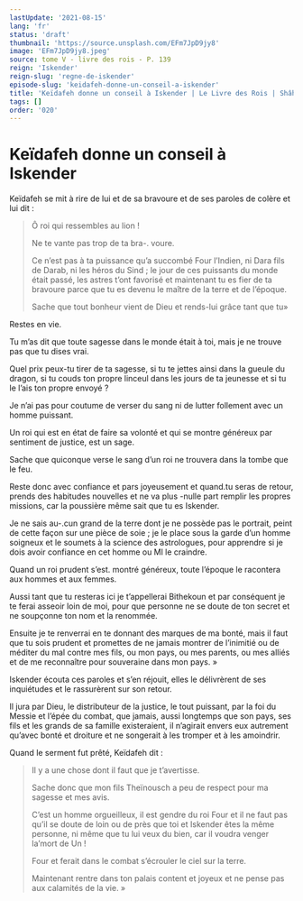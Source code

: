 ```yaml
---
lastUpdate: '2021-08-15'
lang: 'fr'
status: 'draft'
thumbnail: 'https://source.unsplash.com/EFm7JpD9jy8'
image: 'EFm7JpD9jy8.jpeg'
source: tome V - livre des rois - P. 139
reign: 'Iskender'
reign-slug: 'regne-de-iskender'
episode-slug: 'keidafeh-donne-un-conseil-a-iskender'
title: 'Keïdafeh donne un conseil à Iskender | Le Livre des Rois | Shâhnâmeh'
tags: []
order: '020'
---
```


<!-- LTeX: language=fr -->

# Keïdafeh donne un conseil à Iskender

Keïdafeh se mit à rire de lui et de sa bravoure et de ses paroles de colère et lui dit :

> Ô roi qui ressembles au lion !
>
> Ne te vante pas trop de ta bra-. voure.
>
> Ce n’est pas à ta puissance qu’a succombé Four l’Indien, ni Dara fils de Darab, ni les héros du Sind ; le jour de ces puissants du monde était passé, les astres t’ont favorisé et maintenant tu es fier de ta bravoure parce que tu es devenu le maître de la terre et de l’époque.
>
> Sache que tout bonheur vient de Dieu et rends-lui grâce tant que tu»

Restes en vie.

Tu m’as dit que toute sagesse dans le monde était à toi, mais je ne trouve pas que tu dises vrai.

Quel prix peux-tu tirer de ta sagesse, si tu te jettes ainsi dans la gueule du dragon, si tu couds ton propre linceul dans les jours de ta jeunesse et si tu le l’ais ton propre envoyé ?

Je n’ai pas pour coutume de verser du sang ni de lutter follement avec un homme puissant.

Un roi qui est en état de faire sa volonté et qui se montre généreux par sentiment de justice, est un sage.

Sache que quiconque verse le sang d’un roi ne trouvera dans la tombe que le feu.

Reste donc avec confiance et pars joyeusement et quand.tu seras de retour, prends des habitudes nouvelles et ne va plus -nulle part remplir les propres missions, car la poussière même sait que tu es Iskender.

Je ne sais au-.cun grand de la terre dont je ne possède pas le portrait, peint de cette façon sur une pièce de soie ; je le place sous la garde d’un homme soigneux et le soumets à la science des astrologues, pour apprendre si je dois avoir confiance en cet homme ou Ml le craindre.

Quand un roi prudent s’est. montré généreux, toute l’époque le racontera aux hommes et aux femmes.

Aussi tant que tu resteras ici je t’appellerai Bithekoun et par conséquent je te ferai asseoir loin de moi, pour que personne ne se doute de ton secret et ne soupçonne ton nom et la renommée.

Ensuite je te renverrai en te donnant des marques de ma bonté, mais il faut que tu sois prudent et promettes de ne jamais montrer de l’inimitié ou de méditer du mal contre mes fils, ou mon pays, ou mes parents, ou mes alliés et de me reconnaître pour souveraine dans mon pays. »

Iskender écouta ces paroles et s’en réjouit, elles le délivrèrent de ses inquiétudes et le rassurèrent sur son retour.

Il jura par Dieu, le distributeur de la justice, le tout puissant, par la foi du Messie et l’épée du combat, que jamais, aussi longtemps que son pays, ses fils et les grands de sa famille existeraient, il n’agirait envers eux autrement qu’avec bonté et droiture et ne songerait à les tromper et à les amoindrir.

Quand le serment fut prêté, Keïdafeh dit :

> Il y a une chose dont il faut que je t’avertisse.
>
> Sache donc que mon fils Theïnousch a peu de respect pour ma sagesse et mes avis.
>
> C’est un homme orgueilleux, il est gendre du roi Four et il ne faut pas qu’il se doute de loin ou de près que toi et Iskender êtes la même personne, ni même que tu lui veux du bien, car il voudra venger la’mort de Un !
>
> Four et ferait dans le combat s’écrouler le ciel sur la terre.
>
> Maintenant rentre dans ton palais content et joyeux et ne pense pas aux calamités de la vie. »
